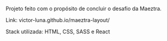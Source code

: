 Projeto feito com o propósito de concluir o desafio da Maeztra.

Link:
victor-luna.github.io/maeztra-layout/

Stack utilizada:
HTML, CSS, SASS e React
